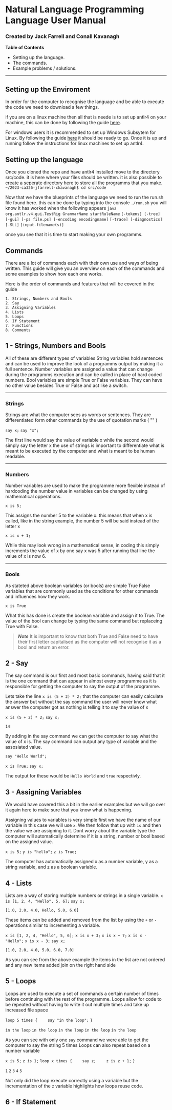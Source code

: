 # Natural Language Programming Language User Manual 
### Created by Jack Farrell and Conall Kavanagh

**Table of Contents**
- Setting up the language.
- The commands.
- Example problems / solutions.
---
## Setting up the Enviroment

In order for the computer to recognise the language and be able to execute the code we need to download a few things.

if you are on a linux machine then all that is neede is to set up antlr4 on your machine, this can be done by following the guide [here](https://github.com/antlr/antlr4/blob/master/doc/getting-started.md#installation).

For windows users it is recommended to set up Windows Subsytem for Linux. By following the guide [here](https://pureinfotech.com/install-windows-subsystem-linux-2-windows-10/) it should be ready to go. Once it is up and running follow the instructions for linux machines to set up antlr4.

## Setting up the language

Once you cloned the repo and have antlr4 installed move to the directory src/code. it is here where your files should be written. it is also possible to create a seperate directory here to store all the programms that you make.
`~/2023-ca326-jfarrell-ckavanagh$ cd src/code`

Now that we have the blueprints of the language we need to run the run.sh file found here. this can be done by typing into the console `./run.sh` you will know it has worked when the following appears 
`java org.antlr.v4.gui.TestRig GrammarName startRuleName`
  `[-tokens] [-tree] [-gui] [-ps file.ps] [-encoding encodingname]`
 `[-trace] [-diagnostics] [-SLL]`
`[input-filename(s)]`

once you see that it is time to start making your own programms.

## Commands 

There are a lot of commands each with their own use and ways of being written. This guide will give you an overview on each of the commands and some examples to show how each one works.

Here is the order of commands and features that will be covered in the guide
	
	1. Strings, Numbers and Bools
	2. Say
	3. Assigning Variables
	4. Lists
	5. Loops
	6. If Statement
	7. Functions
	8. Comments

## 1 - Strings, Numbers and Bools

All of these are different types of variables
String variables hold sentences and can be used to improve the look of a programms output by making it a full sentence.
Number variables are assigned a value that can change during the programms execution and can be called in place of hard coded numbers.
Bool variables are simple True or False variables. They can have no other value besides True or False and act like a switch.

---
### Strings
Strings are what the computer sees as words or sentences.
They are differentiated form other commands by the use of quotation marks ( "" )

`say x;`
`say "x";`

The first line would say the value of variable x while the second would simply say the letter x
the use of strings is important to differentiate what is meant to be executed by the computer and what is meant to be human readable.

---
### Numbers
Number variables are used to make the programme more flexible instead of hardcoding the number value in
variables can be changed by using mathematical opperations.

`x is 5;`

This assigns the number 5 to the variable x. this means that when x is called, like in the string example, the number 5 will be said instead of the letter x

`x is x + 1;`

While this may look wrong in a mathematical sense, in coding this simply increments the value of x by one
say x was 5 after running that line the value of x is now 6.

---
### Bools
As stateted above boolean variables (or bools) are simple True False variables that are commonly used as the conditions for other commands and influences how they work.

`x is True`

What this has done is create the boolean variable and assign it to True. The value of the bool can change by typing the same command but replaceing True with False.

>***Note***
It is important to know that both True and False need to have their first letter capitalised as the computer will not recognise it as a bool and return an error.

## 2 - Say

The say command is our first and most basic commands, having said that it is the one command that can appear in almost every programme as it is responsible for getting the computer to say the output of the programme.

Lets take the line `x is (5 + 2) * 2;` that the computer can easily calculate the answer but without the say command the user will never know what answer the computer got as nothing is telling it to say the value of x

`x is (5 + 2) * 2;`
`say x;`

`14`

By adding in the say command we can get the computer to say what the value of x is.
The say command can output any type of variable and the assosiated value.

`say "Hello World";`

`x is True;`
`say x;`

The output for these would be `Hello World` and `true` respectivly.

## 3 - Assigning Variables
We would have covered this a bit in the earlier examples but we will go over it again here to make sure that you know what is happening.

Assigning values to variables is very simple first we have the name of our variable in this case we will use `x`. We then follow that up with `is` and then the value we are assigning to it. Dont worry about the variable type the computer will automatically determine if it is a string, number or bool based on the assigned value.

`x is 5;`
`y is "hello";`
`z is True;`

The computer has automatically assigned x as a number variable, y as a string variable, and z as a boolean variable.

## 4 - Lists

Lists are a way of storing multiple numbers or strings in a single variable. 
`x is [1, 2, 4, "Hello", 5, 6];`
`say x;`

`[1.0, 2.0, 4.0, Hello, 5.0, 6.0]`

These items can be added and removed from the list by using the `+` or  `-` operations similar to incrementing a variable. 

`x is [1, 2, 4, "Hello", 5, 6];`
`x is x + 3;`
`x is x + 7;`
`x is x - "Hello";`
`x is x - 3;`
`say x;`

`[1.0, 2.0, 4.0, 5.0, 6.0, 7.0]`

As you can see from the above example the items in the list are not ordered and any new items added join on the right hand side

## 5 - Loops

Loops are used to execute a set of commands a certain number of times before continuing with the rest of the programme. Loops allow for code to be repeated without having to write it out multiple times and take up increased file space

`loop 5 times {`
&emsp;&emsp;`say "in the loop";`
`}`

`in the loop`
`in the loop`
`in the loop`
`in the loop`
`in the loop`

As you can see with only one `say` command we were able to get the computer to say the string 5 times
Loops can also repeat based on a number variable

`x is 5;`
`z is 1;`
`loop x times {`
&emsp;&emsp;`say z;`
&emsp;&emsp;`z is z + 1;`
`}`

`1`
`2`
`3`
`4`
`5`

Not only did the loop execute correctly using a variable but the incrementation of the `z` variable highlights how loops reuse code. 

## 6 - If Statement